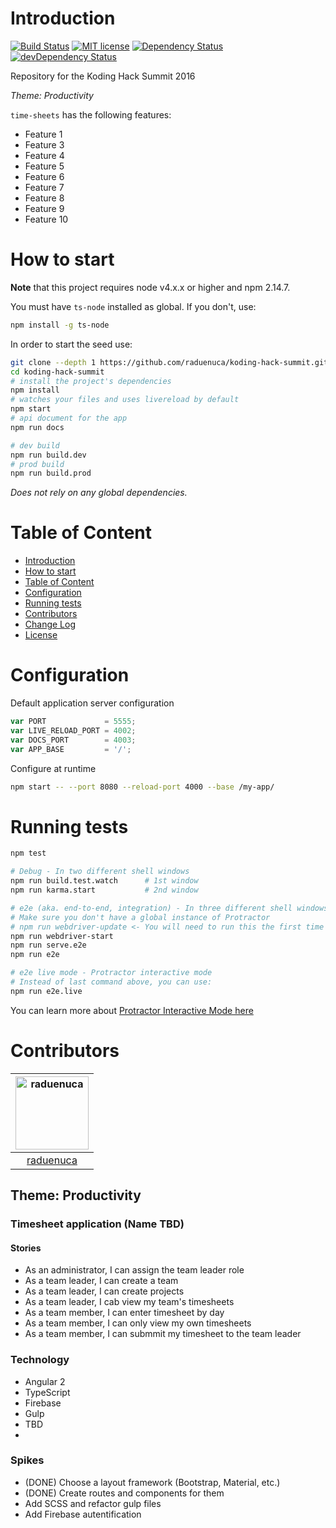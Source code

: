 # Introduction

[![Build Status](https://travis-ci.org/raudenuca/koding-hack-summit.svg?branch=master)](https://travis-ci.org/raduenuca/koding-hack-summit)
[![MIT license](http://img.shields.io/badge/license-MIT-brightgreen.svg)](http://opensource.org/licenses/MIT)
[![Dependency Status](https://david-dm.org/raduenuca/koding-hack-summit.svg)](https://david-dm.org/raduenuca/koding-hack-summit)
[![devDependency Status](https://david-dm.org/raduenuca/koding-hack-summit/dev-status.svg)](https://david-dm.org/raduenuca/koding-hack-summit#info=devDependencies)

Repository for the Koding Hack Summit 2016

*Theme: Productivity*

`time-sheets` has the following features:

- Feature 1
- Feature 3
- Feature 4
- Feature 5
- Feature 6
- Feature 7
- Feature 8
- Feature 9
- Feature 10

# How to start

**Note** that this project requires node v4.x.x or higher and npm 2.14.7.

You must have `ts-node` installed as global. If you don't, use:

```bash
npm install -g ts-node
```

In order to start the seed use:


```bash
git clone --depth 1 https://github.com/raduenuca/koding-hack-summit.git
cd koding-hack-summit
# install the project's dependencies
npm install
# watches your files and uses livereload by default
npm start
# api document for the app
npm run docs

# dev build
npm run build.dev
# prod build
npm run build.prod
```

_Does not rely on any global dependencies._

# Table of Content

- [Introduction](#introduction)
- [How to start](#how-to-start)
- [Table of Content](#table-of-content)
- [Configuration](#configuration)
- [Running tests](#running-tests)
- [Contributors](#contributors)
- [Change Log](#change-log)
- [License](#license)

# Configuration

Default application server configuration

```javascript
var PORT             = 5555;
var LIVE_RELOAD_PORT = 4002;
var DOCS_PORT        = 4003;
var APP_BASE         = '/';
```

Configure at runtime

```bash
npm start -- --port 8080 --reload-port 4000 --base /my-app/
```

# Running tests

```bash
npm test

# Debug - In two different shell windows
npm run build.test.watch      # 1st window
npm run karma.start           # 2nd window

# e2e (aka. end-to-end, integration) - In three different shell windows
# Make sure you don't have a global instance of Protractor
# npm run webdriver-update <- You will need to run this the first time
npm run webdriver-start
npm run serve.e2e
npm run e2e

# e2e live mode - Protractor interactive mode
# Instead of last command above, you can use:
npm run e2e.live
```
You can learn more about [Protractor Interactive Mode here](https://github.com/angular/protractor/blob/master/docs/debugging.md#testing-out-protractor-interactively)

# Contributors

[<img alt="raduenuca" src="https://avatars.githubusercontent.com/u/462852?v=3&s=117" width="117">](https://github.com/raduenuca) |
:---: |
[raduenuca](https://github.com/raduenuca) |

## Theme: Productivity

### Timesheet application (Name TBD)

#### Stories
* As an administrator, I can assign the team leader role
* As a team leader, I can create a team
* As a team leader, I can create projects
* As a team leader, I cab view my team's timesheets
* As a team member, I can enter timesheet by day
* As a team member, I can only view my own timesheets
* As a team member, I can submmit my timesheet to the team leader

### Technology
* Angular 2
* TypeScript
* Firebase
* Gulp
* TBD
*

### Spikes
* (DONE) Choose a layout framework (Bootstrap, Material, etc.)
* (DONE) Create routes and components for them
* Add SCSS and refactor gulp files
* Add Firebase autentification